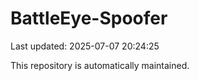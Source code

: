 # BattleEye-Spoofer

Last updated: 2025-07-07 20:24:25

This repository is automatically maintained.
